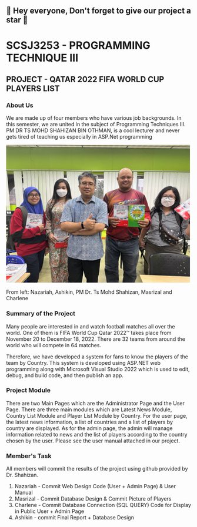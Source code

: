 ﻿## 👋 Hey everyone, Don't forget to give our project a star 👋

# SCSJ3253 - PROGRAMMING TECHNIQUE III
## PROJECT - QATAR 2022 FIFA WORLD CUP PLAYERS LIST

### About Us
We are made up of four members who have various job backgrounds. In this semester, we are united in the subject of Programming Techniques III. PM DR TS MOHD SHAHIZAN BIN OTHMAN, is a cool lecturer and never gets tired of teaching us especially in ASP.Net programming


[<img src="images/our_team.jpg" width="500"/>](images/our_team.png)


From left: Nazariah, Ashikin, PM Dr. Ts Mohd Shahizan, Masrizal and Charlene

### Summary of the Project
Many people are interested in and watch football matches all over the world. One of them is FIFA World Cup Qatar 2022™ takes place from November 20 to December 18, 2022. There are 32 teams from around the world who will compete in 64 matches.

Therefore, we have developed a system for fans to know the players of the team by Country. This system is developed using ASP.NET web programming along with Microsoft Visual Studio 2022 which is used to edit, debug, and build code, and then publish an app.


### Project Module

There are two Main Pages which are the Administrator Page and the User Page. There are three main modules which are Latest News Module, Country List Module and Player List Module by Country. For the user page, the latest news information, a list of countries and a list of players by country are displayed. As for the admin page, the admin will manage information related to news and the list of players according to the country chosen by the user. Please see the user manual attached in our project.

### Member's Task

All members will commit the results of the project using github provided by Dr. Shahizan.

1. Nazariah - Commit Web Design Code (User + Admin Page) & User Manual 
2. Masrizal - Commit Database Design & Commit Picture of Players 
3. Charlene - Commit Database Connection (SQL QUERY) Code for Display in Public User + Admin Page
4. Ashikin - commit Final Report + Database Design
